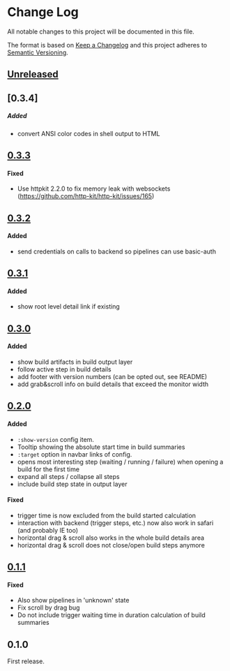 # Change Log
All notable changes to this project will be documented in this file.

The format is based on [Keep a Changelog](http://keepachangelog.com/)
and this project adheres to [Semantic Versioning](http://semver.org/).

## [Unreleased]

## [0.3.4]

##### Added

- convert ANSI color codes in shell output to HTML

## [0.3.3]

#### Fixed

- Use httpkit 2.2.0 to fix memory leak with websockets (https://github.com/http-kit/http-kit/issues/165)

## [0.3.2]

#### Added

- send credentials on calls to backend so pipelines can use basic-auth

## [0.3.1]

#### Added

- show root level detail link if existing

## [0.3.0]

#### Added
- show build artifacts in build output layer
- follow active step in build details
- add footer with version numbers (can be opted out, see README)
- add grab&scroll info on build details that exceed the monitor width

## [0.2.0]

#### Added
- `:show-version` config item.
- Tooltip showing the absolute start time in build summaries
- `:target` option in navbar links of config. 
- opens most interesting step (waiting / running / failure) when opening a build for the first time
- expand all steps / collapse all steps
- include build step state in output layer

#### Fixed 
- trigger time is now excluded from the build started calculation
- interaction with backend (trigger steps, etc.) now also work in safari (and probably IE too)
- horizontal drag & scroll also works in the whole build details area 
- horizontal drag & scroll does not close/open build steps anymore


## [0.1.1]

#### Fixed
- Also show pipelines in 'unknown' state
- Fix scroll by drag bug
- Do not include trigger waiting time in duration calculation of build summaries

## 0.1.0
First release.

[Unreleased]: https://github.com/sroidl/lambda-ui/compare/lambdaui-0.3.3...HEAD
[0.3.3]: https://github.com/sroidl/lambda-ui/compare/lambdaui-0.3.2...lambdaui-0.3.3
[0.3.2]: https://github.com/sroidl/lambda-ui/compare/lambdaui-0.3.1...lambdaui-0.3.2
[0.3.1]: https://github.com/sroidl/lambda-ui/compare/lambdaui-0.3.0...lambdaui-0.3.1
[0.3.0]: https://github.com/sroidl/lambda-ui/compare/lambdaui-0.2.0...lambdaui-0.3.0
[0.2.0]: https://github.com/sroidl/lambda-ui/compare/lambdaui-0.1.1...lambdaui-0.2.0
[0.1.1]: https://github.com/sroidl/lambda-ui/compare/lambdaui-0.1.0...lambdaui-0.1.1
